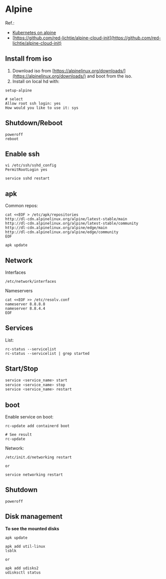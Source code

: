 # Alpine
Ref.: 
* [Kubernetes on alpine](https://wiki.alpinelinux.org/wiki/K8s)
* [https://github.com/red-lichtie/alpine-cloud-init](https://github.com/red-lichtie/alpine-cloud-init)

## Install from iso
1. Download iso from [https://alpinelinux.org/downloads/](https://alpinelinux.org/downloads/) and boot from the iso.
2. Install on local hd with:

```
setup-alpine

# select
Allow root ssh login: yes
How would you like to use it: sys
```

## Shutdown/Reboot
```
poweroff
reboot
```

## Enable ssh
```
vi /etc/ssh/sshd_config
PermitRootLogin yes

service sshd restart
```

## apk
Common repos:
```
cat <<EOF > /etc/apk/repositories
http://dl-cdn.alpinelinux.org/alpine/latest-stable/main
http://dl-cdn.alpinelinux.org/alpine/latest-stable/community
http://dl-cdn.alpinelinux.org/alpine/edge/main
http://dl-cdn.alpinelinux.org/alpine/edge/community
EOF

apk update
```

## Network
Interfaces
```
/etc/network/interfaces
```

Nameservers
```
cat <<EOF >> /etc/resolv.conf
nameserver 8.8.8.8
nameserver 8.8.4.4
EOF
```

## Services
List:
```
rc-status --servicelist
rc-status --servicelist | grep started
```

## Start/Stop
```sh
service <service_name> start
service <service_name> stop
service <service_name> restart
```

## boot
Enable service on boot:
```
rc-update add containerd boot

# See result
rc-update
```

Network:
```
/etc/init.d/networking restart

or

service networking restart
```

## Shutdown
```
poweroff
```

## Disk management
__To see the mounted disks__
```
apk update

apk add util-linux
lsblk

or

apk add udisks2
udisksctl status
```


